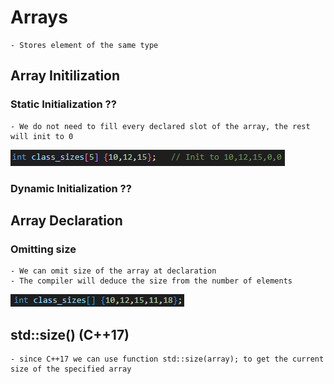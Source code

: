 # Arrays

    - Stores element of the same type

## Array Initilization

### Static Initialization ??
    
    - We do not need to fill every declared slot of the array, the rest will init to 0
    
![](Images/arrayInit.png)

### Dynamic Initialization ??

## Array Declaration

### Omitting size

    - We can omit size of the array at declaration
    - The compiler will deduce the size from the number of elements

![](Images/arrayOmitSize.png)


## std::size()  (C++17)

    - since C++17 we can use function std::size(array); to get the current size of the specified array


